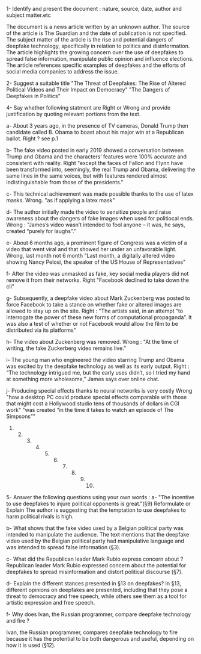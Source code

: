 1- Identify and present the document : nature, source, date, author and subject matter.etc 

The document is a news article written by an unknown author. The source of the article is The Guardian and the date of publication is not specified. The subject matter of the article is the rise and potential dangers of deepfake technology, specifically in relation to politics and disinformation. The article highlights the growing concern over the use of deepfakes to spread false information, manipulate public opinion and influence elections. The article references specific examples of deepfakes and the efforts of social media companies to address the issue.

2- Suggest a suitable title
"The Threat of Deepfakes: The Rise of Altered Political Videos and Their Impact on Democracy"
"The Dangers of Deepfakes in Politics"

4- Say whether following statment are Right or Wrong and provide justification by quoting relevant portions from the text. 

a- About 3 years ago, in the presence of TV cameras, Donald Trump then candidate called B. Obama to boast about his major win at a Republican ballot.
Right ? see p.1

b- The fake video posted in early 2019 showed a conversation between Trump and Obama and the characters’ features were 100% accurate and consistent with reality.
Right "except the faces of Fallon and Flynn have been transformed into, seemingly, the real Trump and Obama, delivering the same lines in the same voices, but with features rendered almost indistinguishable from those of the presidents."

c- This technical achievement was made possible thanks to the use of  latex masks.
Wrong. "as if applying a latex mask"

d- The author initially made the video to sensitize people and raise awareness about the dangers of fake images when used for politiocal ends.
Wrong : "James’s video wasn’t intended to fool anyone – it was, he says, created “purely for laughs”."

e- About 6 months ago, a prominent figure of Congress was a victim of a video that went viral and that  showed her under  an unfavorable light.
Wrong, last month not 6 month "Last month, a digitally altered video showing Nancy Pelosi, the speaker of the US House of Representatives"

f- After the video was unmasked as fake, key social media players did not remove it from their networks.
Right "Facebook declined to take down the cli"

g- Subsequently, a deepfake video about Mark Zuckenberg was posted  to force Facebook  to take a stance on whether fake or altered images are allowed to stay up on the site.
Right : "The artists said, in an attempt “to interrogate the power of these new forms of computational propaganda”. It was also a test of whether or not Facebook would allow the film to be distributed via its platforms"

h- The video about Zuckenberg was removed.
Wrong : "At the time of writing, the fake Zuckerberg video remains live."


i- The young man who engineered the video starring Trump and Obama was excited by the deepfake technology as well as its early output.
Right : “The technology intrigued me, but the early uses didn’t, so I tried my hand at something more wholesome,” James says over online chat.

j- Producing special effects thanks to neural networks is very costly
Wrong "how a desktop PC could produce special effects comparable with those that might cost a Hollywood studio tens of thousands of dollars in CGI work"  "was created “in the time it takes to watch an episode of The Simpsons”"



1.	2.	3.	4.	5.	6.	7.	8.	9.	10.
									




5- Answer the following questions using your own words : 
a- "The incentive to use deepfakes to injure political opponents is great."(§9) Reformulate or Explain
The author is suggesting that the temptation to use deepfakes to harm political rivals is high.

b- What shows that the fake video used by a Belgian political party was intended to manipulate the audience. 
The text mentions that the deepfake video used by the Belgian political party had manipulative language and was intended to spread false information (§3).

c- What did the Republican leader Mark Rubio express concern about ?
Republican leader Mark Rubio expressed concern about the potential for deepfakes to spread misinformation and distort political discourse (§7).

d- Explain the different stances presented in §13 on deepfakes?
In §13, different opinions on deepfakes are presented, including that they pose a threat to democracy and free speech, while others see them as a tool for artistic expression and free speech.

f- Why does Ivan, the Russian programmer, compare deepfake technology and fire ?

Ivan, the Russian programmer, compares deepfake technology to fire because it has the potential to be both dangerous and useful, depending on how it is used (§12).
